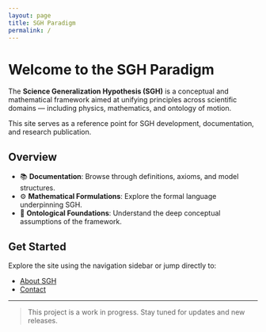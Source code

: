 ```yaml
---
layout: page
title: SGH Paradigm
permalink: /
---
```


# Welcome to the SGH Paradigm

The **Science Generalization Hypothesis (SGH)** is a conceptual and mathematical framework aimed at unifying principles across scientific domains — including physics, mathematics, and ontology of motion.

This site serves as a reference point for SGH development, documentation, and research publication.

## Overview

- 📚 **Documentation**: Browse through definitions, axioms, and model structures.
- ⚙️ **Mathematical Formulations**: Explore the formal language underpinning SGH.
- 🧠 **Ontological Foundations**: Understand the deep conceptual assumptions of the framework.

## Get Started

Explore the site using the navigation sidebar or jump directly to:

- [About SGH](/SGH-paradigm/about)
- [Contact](/SGH-paradigm/contact)

---

> This project is a work in progress. Stay tuned for updates and new releases.
